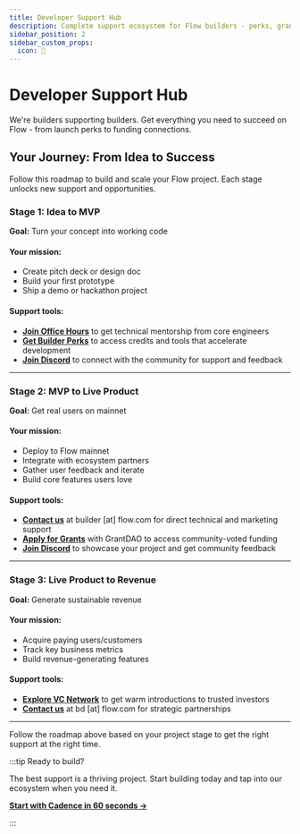```yaml
---
title: Developer Support Hub
description: Complete support ecosystem for Flow builders - perks, grants, funding, and expert guidance
sidebar_position: 2
sidebar_custom_props:
  icon: 🚀
---
```


# Developer Support Hub

We're builders supporting builders. Get everything you need to succeed on Flow - from launch perks to funding connections.

## Your Journey: From Idea to Success

Follow this roadmap to build and scale your Flow project. Each stage unlocks new support and opportunities.

### Stage 1: Idea to MVP
**Goal:** Turn your concept into working code

<div style={{display: 'grid', gridTemplateColumns: '1fr 1fr', gap: '2rem', marginBottom: '2rem'}}>

<div>
<h4>Your mission:</h4>
<ul>
  <li>Create pitch deck or design doc</li>
  <li>Build your first prototype</li>
  <li>Ship a demo or hackathon project</li>
</ul>
</div>

<div>
<h4>Support tools:</h4>
<ul>
  <li><strong><a href="https://calendar.google.com/calendar/u/0/embed?src=c_47978f5cd9da636cadc6b8473102b5092c1a865dd010558393ecb7f9fd0c9ad0@group.calendar.google.com">Join Office Hours</a></strong> to get technical mentorship from core engineers</li>
  <li><strong><a href="/ecosystem/developer-support-hub/builder-perks">Get Builder Perks</a></strong> to access credits and tools that accelerate development</li>
  <li><strong><a href="https://discord.gg/flow">Join Discord</a></strong> to connect with the community for support and feedback</li>
</ul>
</div>

</div>

---

### Stage 2: MVP to Live Product
**Goal:** Get real users on mainnet

<div style={{display: 'grid', gridTemplateColumns: '1fr 1fr', gap: '2rem', marginBottom: '2rem'}}>

<div>
<h4>Your mission:</h4>
<ul>
  <li>Deploy to Flow mainnet</li>
  <li>Integrate with ecosystem partners</li>
  <li>Gather user feedback and iterate</li>
  <li>Build core features users love</li>
</ul>
</div>

<div>
<h4>Support tools:</h4>
<ul>
  <li><strong><a href="#">Contact us</a></strong> at builder [at] flow.com for direct technical and marketing support</li>
  <li><strong><a href="/ecosystem/developer-support-hub/grants">Apply for Grants</a></strong> with GrantDAO to access community-voted funding</li>
  <li><strong><a href="https://discord.gg/flow">Join Discord</a></strong> to showcase your project and get community feedback</li>
</ul>
</div>

</div>

---

### Stage 3: Live Product to Revenue
**Goal:** Generate sustainable revenue

<div style={{display: 'grid', gridTemplateColumns: '1fr 1fr', gap: '2rem', marginBottom: '2rem'}}>

<div>
<h4>Your mission:</h4>
<ul>
  <li>Acquire paying users/customers</li>
  <li>Track key business metrics</li>
  <li>Build revenue-generating features</li>
</ul>
</div>

<div>
<h4>Support tools:</h4>
<ul>
  <li><strong><a href="/ecosystem/developer-support-hub/vcs-and-funds">Explore VC Network</a></strong> to get warm introductions to trusted investors</li>
  <li><strong><a href="#">Contact us</a></strong> at bd [at] flow.com for strategic partnerships</li>
</ul>
</div>

</div>

---

Follow the roadmap above based on your project stage to get the right support at the right time.

:::tip Ready to build?

The best support is a thriving project. Start building today and tap into our ecosystem when you need it.

**[Start with Cadence in 60 seconds →](https://run.dnz.dev/)**

:::
